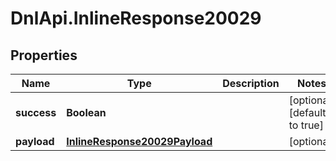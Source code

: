 # DnlApi.InlineResponse20029

## Properties
Name | Type | Description | Notes
------------ | ------------- | ------------- | -------------
**success** | **Boolean** |  | [optional] [default to true]
**payload** | [**InlineResponse20029Payload**](InlineResponse20029Payload.md) |  | [optional] 


